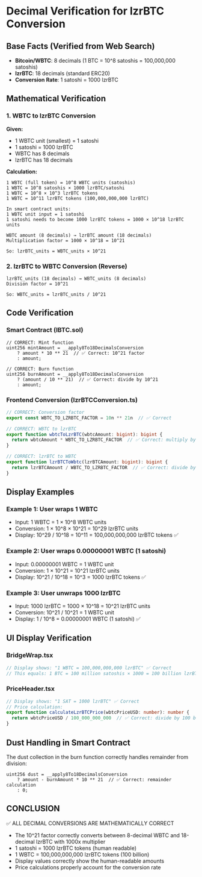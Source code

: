 # Decimal Verification for lzrBTC Conversion

## Base Facts (Verified from Web Search)
- **Bitcoin/WBTC**: 8 decimals (1 BTC = 10^8 satoshis = 100,000,000 satoshis)
- **lzrBTC**: 18 decimals (standard ERC20)
- **Conversion Rate**: 1 satoshi = 1000 lzrBTC

## Mathematical Verification

### 1. WBTC to lzrBTC Conversion

**Given:**
- 1 WBTC unit (smallest) = 1 satoshi
- 1 satoshi = 1000 lzrBTC
- WBTC has 8 decimals
- lzrBTC has 18 decimals

**Calculation:**
```
1 WBTC (full token) = 10^8 WBTC units (satoshis)
1 WBTC = 10^8 satoshis × 1000 lzrBTC/satoshi
1 WBTC = 10^8 × 10^3 lzrBTC tokens
1 WBTC = 10^11 lzrBTC tokens (100,000,000,000 lzrBTC)

In smart contract units:
1 WBTC unit input = 1 satoshi
1 satoshi needs to become 1000 lzrBTC tokens = 1000 × 10^18 lzrBTC units

WBTC amount (8 decimals) → lzrBTC amount (18 decimals)
Multiplication factor = 1000 × 10^18 = 10^21

So: lzrBTC_units = WBTC_units × 10^21
```

### 2. lzrBTC to WBTC Conversion (Reverse)

```
lzrBTC_units (18 decimals) → WBTC_units (8 decimals)
Division factor = 10^21

So: WBTC_units = lzrBTC_units / 10^21
```

## Code Verification

### Smart Contract (lBTC.sol)
```solidity
// CORRECT: Mint function
uint256 mintAmount = __apply8To18DecimalsConversion
    ? amount * 10 ** 21  // ✅ Correct: 10^21 factor
    : amount;

// CORRECT: Burn function  
uint256 burnAmount = __apply8To18DecimalsConversion
    ? (amount / 10 ** 21)  // ✅ Correct: divide by 10^21
    : amount;
```

### Frontend Conversion (lzrBTCConversion.ts)
```typescript
// CORRECT: Conversion factor
export const WBTC_TO_LZRBTC_FACTOR = 10n ** 21n  // ✅ Correct

// CORRECT: WBTC to lzrBTC
export function wbtcToLzrBTC(wbtcAmount: bigint): bigint {
  return wbtcAmount * WBTC_TO_LZRBTC_FACTOR  // ✅ Correct: multiply by 10^21
}

// CORRECT: lzrBTC to WBTC
export function lzrBTCToWbtc(lzrBTCAmount: bigint): bigint {
  return lzrBTCAmount / WBTC_TO_LZRBTC_FACTOR  // ✅ Correct: divide by 10^21
}
```

## Display Examples

### Example 1: User wraps 1 WBTC
- Input: 1 WBTC = 1 × 10^8 WBTC units
- Conversion: 1 × 10^8 × 10^21 = 10^29 lzrBTC units
- Display: 10^29 / 10^18 = 10^11 = 100,000,000,000 lzrBTC tokens ✅

### Example 2: User wraps 0.00000001 WBTC (1 satoshi)
- Input: 0.00000001 WBTC = 1 WBTC unit
- Conversion: 1 × 10^21 = 10^21 lzrBTC units
- Display: 10^21 / 10^18 = 10^3 = 1000 lzrBTC tokens ✅

### Example 3: User unwraps 1000 lzrBTC
- Input: 1000 lzrBTC = 1000 × 10^18 = 10^21 lzrBTC units
- Conversion: 10^21 / 10^21 = 1 WBTC unit
- Display: 1 / 10^8 = 0.00000001 WBTC (1 satoshi) ✅

## UI Display Verification

### BridgeWrap.tsx
```typescript
// Display shows: "1 WBTC = 100,000,000,000 lzrBTC" ✅ Correct
// This equals: 1 BTC = 100 million satoshis × 1000 = 100 billion lzrBTC
```

### PriceHeader.tsx
```typescript
// Display shows: "1 SAT = 1000 lzrBTC" ✅ Correct
// Price calculation:
export function calculateLzrBTCPrice(wbtcPriceUSD: number): number {
  return wbtcPriceUSD / 100_000_000_000  // ✅ Correct: divide by 100 billion
}
```

## Dust Handling in Smart Contract
The dust collection in the burn function correctly handles remainder from division:
```solidity
uint256 dust = __apply8To18DecimalsConversion
    ? amount - burnAmount * 10 ** 21  // ✅ Correct: remainder calculation
    : 0;
```

## CONCLUSION
✅ ALL DECIMAL CONVERSIONS ARE MATHEMATICALLY CORRECT
- The 10^21 factor correctly converts between 8-decimal WBTC and 18-decimal lzrBTC with 1000x multiplier
- 1 satoshi = 1000 lzrBTC tokens (human readable)
- 1 WBTC = 100,000,000,000 lzrBTC tokens (100 billion)
- Display values correctly show the human-readable amounts
- Price calculations properly account for the conversion rate